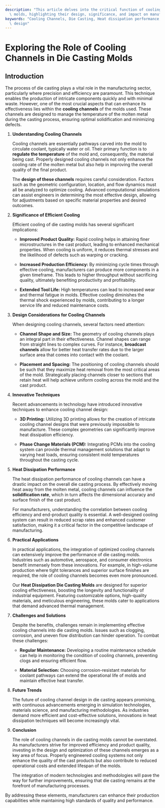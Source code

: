```yaml
---
description: "This article delves into the critical function of cooling channels in die casting\
  \ molds, highlighting their design, significance, and impact on manufacturing efficiency."
keywords: "Cooling Channels, Die Casting, Heat dissipation performance, Heat dissipation optimization\
  \ design"
---
```

# Exploring the Role of Cooling Channels in Die Casting Molds

## Introduction

The process of die casting plays a vital role in the manufacturing sector, particularly where precision and efficiency are paramount. This technique enables the production of intricate components quickly and with minimal waste. However, one of the most crucial aspects that can enhance its effectiveness lies within the **cooling channels** of the molds used. These channels are designed to manage the temperature of the molten metal during the casting process, ensuring optimal solidification and minimizing defects.

1. **Understanding Cooling Channels**

   Cooling channels are essentially pathways carved into the mold to circulate coolant, typically water or oil. Their primary function is to **regulate the temperature** of the mold and, consequently, the material being cast. Properly designed cooling channels not only enhance the cooling rate of the molten metal but also help in improving the overall quality of the final product.

   The **design of these channels** requires careful consideration. Factors such as the geometric configuration, location, and flow dynamics must all be analyzed to optimize cooling. Advanced computational simulations can assist engineers in determining the most effective design, allowing for adjustments based on specific material properties and desired outcomes.

2. **Significance of Efficient Cooling**

   Efficient cooling of die casting molds has several significant implications:

   - **Improved Product Quality:** Rapid cooling helps in attaining finer microstructures in the cast product, leading to enhanced mechanical properties. When cooling is uniform, it reduces thermal stresses and the likelihood of defects such as warping or cracking.
   
   - **Increased Production Efficiency:** By minimizing cycle times through effective cooling, manufacturers can produce more components in a given timeframe. This leads to higher throughput without sacrificing quality, ultimately benefiting productivity and profitability.

   - **Extended Tool Life:** High temperatures can lead to increased wear and thermal fatigue in molds. Effective cooling diminishes the thermal shock experienced by molds, contributing to a longer service life and reduced maintenance costs.

3. **Design Considerations for Cooling Channels**

   When designing cooling channels, several factors need attention:

   - **Channel Shape and Size:** The geometry of cooling channels plays an integral part in their effectiveness. Channel shapes can range from straight lines to complex curves. For instance, **broadcast channels** allow for better heat transfer rates due to the larger surface area that comes into contact with the coolant.

   - **Placement and Spacing:** The positioning of cooling channels should be such that they maximize heat removal from the most critical areas of the mold. Strategically placing channels closer to sections that retain heat will help achieve uniform cooling across the mold and the cast product.

4. **Innovative Techniques**

   Recent advancements in technology have introduced innovative techniques to enhance cooling channel design:

   - **3D Printing:** Utilizing 3D printing allows for the creation of intricate cooling channel designs that were previously impossible to manufacture. These complex geometries can significantly improve heat dissipation efficiency.

   - **Phase Change Materials (PCM):** Integrating PCMs into the cooling system can provide thermal management solutions that adapt to varying heat loads, ensuring consistent mold temperatures throughout the casting cycle.

5. **Heat Dissipation Performance**

   The heat dissipation performance of cooling channels can have a drastic impact on the overall die casting process. By effectively moving heat away from the molten metal, cooling channels can influence the **solidification rate**, which in turn affects the dimensional accuracy and surface finish of the cast product.

   For manufacturers, understanding the correlation between cooling efficiency and end-product quality is essential. A well-designed cooling system can result in reduced scrap rates and enhanced customer satisfaction, making it a critical factor in the competitive landscape of manufacturing.

6. **Practical Applications**

   In practical applications, the integration of optimized cooling channels can extensively improve the performance of die casting molds. Industries such as automotive, aerospace, and consumer electronics benefit immensely from these innovations. For example, in high-volume production where tight tolerances and superior surface finishes are required, the role of cooling channels becomes even more pronounced.

   Our **Heat Dissipation Die Casting Molds** are designed for superior cooling effectiveness, boosting the longevity and functionality of industrial equipment. Featuring customizable options, high-quality materials, and meticulous engineering, these molds cater to applications that demand advanced thermal management.

7. **Challenges and Solutions**

   Despite the benefits, challenges remain in implementing effective cooling channels into die casting molds. Issues such as clogging, corrosion, and uneven flow distribution can hinder operation. To combat these challenges:

   - **Regular Maintenance:** Developing a routine maintenance schedule can help in monitoring the condition of cooling channels, preventing clogs and ensuring efficient flow.
   
   - **Material Selection:** Choosing corrosion-resistant materials for coolant pathways can extend the operational life of molds and maintain effective heat transfer.

8. **Future Trends**

   The future of cooling channel design in die casting appears promising, with continuous advancements emerging in simulation technologies, materials science, and manufacturing methodologies. As industries demand more efficient and cost-effective solutions, innovations in heat dissipation techniques will become increasingly vital.

9. **Conclusion**

   The role of cooling channels in die casting molds cannot be overstated. As manufacturers strive for improved efficiency and product quality, investing in the design and optimization of these channels emerges as a key area of focus. Properly engineered cooling systems not only enhance the quality of the cast products but also contribute to reduced operational costs and extended lifespan of the molds. 

   The integration of modern technologies and methodologies will pave the way for further improvements, ensuring that die casting remains at the forefront of manufacturing processes.

By addressing these elements, manufacturers can enhance their production capabilities while maintaining high standards of quality and performance.
